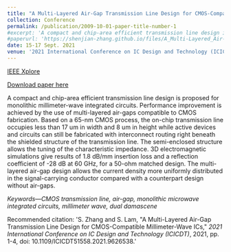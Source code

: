 ```yaml
---
title: "A Multi-Layered Air-Gap Transmission Line Design for CMOS-Compatible Millimeter-Wave ICs"
collection: Conference
permalink: /publication/2009-10-01-paper-title-number-1
#excerpt: 'A compact and chip-area efficient transmission line design is proposed for monolithic millimeter-wave integrated circuits.'
#paperurl: 'https://shenjian-zhang.github.io/files/A_Multi-Layered_Air-Gap_Transmission_Line_Design_for_CMOS-Compatible_Millimeter-Wave_ICs.pdf'
date: 15-17 Sept. 2021
venue: '2021 International Conference on IC Design and Technology (ICICDT)'
---
```


[IEEE Xplore](https://ieeexplore.ieee.org/document/9626538)

[Download paper here](https://shenjian-zhang.github.io/files/A_Multi-Layered_Air-Gap_Transmission_Line_Design_for_CMOS-Compatible_Millimeter-Wave_ICs.pdf)

A compact and chip-area efficient transmission line design is proposed for monolithic millimeter-wave integrated circuits. Performance improvement is achieved by the use of multi-layered air-gaps compatible to CMOS fabrication. Based on a 65-nm CMOS process, the on-chip transmission line occupies less than 17 um in width and 8 um in height while active devices and circuits can still be fabricated with interconnect routing right beneath the shielded structure
of the transmission line. The semi-enclosed structure allows the tuning of the characteristic impedance. 3D electromagnetic simulations give results of 1.8 dB/mm insertion loss and a reflection coefficient of -28 dB at 60 GHz, for a 50-ohm matched design. The multi-layered air-gap design allows the current density more uniformly distributed in the signal-carrying conductor compared with a counterpart design without air-gaps.

<i>Keywords—CMOS transmission line, air-gap, monolithic microwave integrated circuits, millimeter wave, dual damascene</i>

Recommended citation: 'S. Zhang and S. Lam, "A Multi-Layered Air-Gap Transmission Line Design for CMOS-Compatible Millimeter-Wave ICs," <i>2021 International Conference on IC Design and Technology (ICICDT)</i>, 2021, pp. 1-4, doi: 10.1109/ICICDT51558.2021.9626538.'


